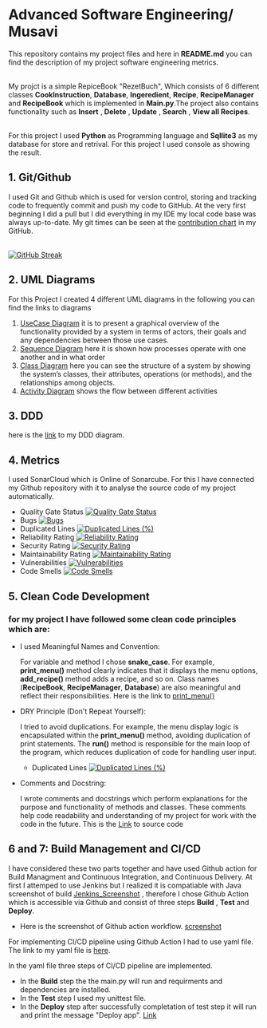 # Advanced Software Engineering/ Musavi
This repository contains my project files and here in **README.md** you can find the description of my project software engineering metrics.<br><br>

My projct is a simple RepiceBook "RezetBuch", Which consists of 6 different classes **CookInstruction**, **Database**, **Ingeredient**, **Recipe**, **RecipeManager** and **RecipeBook** which is implemented in **Main.py**.The project also contains functionality such as **Insert** , **Delete** , **Update** , **Search** , **View all Recipes**.<br><br>


For this project I used **Python** as Programming language and **Sqllite3** as my database for store and retrival. For this project I used console as showing the result.<br>


## 1. Git/Github 
I used Git and Github which is used for version control, storing and tracking code to frequently commit and push my code to GitHub. At the very first beginning I did a pull but I did everything in my IDE my local code base was always up-to-date. My git times can be seen at the [contribution chart](https://github.com/semmusavi?tab=overview&from=2024-03-01&to=2024-03-01) in my GitHub.<br><br>

[![GitHub Streak](https://github-readme-streak-stats.herokuapp.com/?user=semmusavi&theme=cobalt)](https://github.com/semmusavi/st_project)  

## 2. UML Diagrams
For this Project I created 4 different UML diagrams in the following you can find the links to diagrams <br>
  1. [UseCase Diagram](https://github.com/semmusavi/st_project/blob/main/UML/Usecase_Diagram.png) it is to present a graphical overview of the functionality provided by a system in terms of actors, their goals and any dependencies between those use cases.<br>
  2. [Sequence Diagram](https://github.com/semmusavi/st_project/blob/main/UML/Sequence_Diagram.png) here it is shown how processes operate with one another and in what order <br>
  3. [Class Diagram](https://github.com/semmusavi/st_project/blob/main/UML/Class_Diagram.png) here you can see the structure of a system by showing the system’s classes, their attributes, operations (or methods), and the relationships among objects.<br>
  4. [Activity Diagram](https://github.com/semmusavi/st_project/blob/main/UML/Activity_diagram.png) shows the flow between different activities<br>

## 3. DDD 
here is the [link](https://github.com/semmusavi/st_project/blob/main/UML/DDD.png) to my DDD diagram.<br>

## 4. Metrics
I used SonarCloud which is Online of Sonarcube. For this I have connected my Github repository with it to analyse the source code of my project automatically. 
* Quality Gate Status  [![Quality Gate Status](https://sonarcloud.io/api/project_badges/measure?project=semmusavi_st_project&metric=alert_status)](https://sonarcloud.io/summary/new_code?id=semmusavi_st_project)<br>
* Bugs [![Bugs](https://sonarcloud.io/api/project_badges/measure?project=semmusavi_st_project&metric=bugs)](https://sonarcloud.io/summary/new_code?id=semmusavi_st_project)<br>
* Duplicated Lines [![Duplicated Lines (%)](https://sonarcloud.io/api/project_badges/measure?project=semmusavi_st_project&metric=duplicated_lines_density)](https://sonarcloud.io/summary/new_code?id=semmusavi_st_project)<br>
* Reliability Rating [![Reliability Rating](https://sonarcloud.io/api/project_badges/measure?project=semmusavi_st_project&metric=reliability_rating)](https://sonarcloud.io/summary/new_code?id=semmusavi_st_project)<br>
* Security Rating [![Security Rating](https://sonarcloud.io/api/project_badges/measure?project=semmusavi_st_project&metric=security_rating)](https://sonarcloud.io/summary/new_code?id=semmusavi_st_project)<br>
* Maintainability Rating [![Maintainability Rating](https://sonarcloud.io/api/project_badges/measure?project=semmusavi_st_project&metric=sqale_rating)](https://sonarcloud.io/summary/new_code?id=semmusavi_st_project)<br>
* Vulnerabilities [![Vulnerabilities](https://sonarcloud.io/api/project_badges/measure?project=semmusavi_st_project&metric=vulnerabilities)](https://sonarcloud.io/summary/new_code?id=semmusavi_st_project)<br>
* Code Smells [![Code Smells](https://sonarcloud.io/api/project_badges/measure?project=semmusavi_st_project&metric=code_smells)](https://sonarcloud.io/summary/new_code?id=semmusavi_st_project)<br>

## 5. Clean Code Development

### for my project I have followed some clean code principles which are:

* I used Meaningful Names and Convention:
  
  For variable and method I chose **snake_case**. For example, **print_menu()** method clearly indicates that it displays the menu options, **add_recipe()**    method adds a recipe, and so on.
  Class names (**RecipeBook**, **RecipeManager**, **Database**) are also meaningful and reflect their responsibilities. Here is the link to [print_menu()](https://github.com/semmusavi/st_project/blob/95d258075b90e35871d0dc9a3dfd98fcd32d3037/main.py#L11)
  
* DRY Principle (Don't Repeat Yourself):
  
  I tried to avoid duplications.  For example, the menu display logic is encapsulated within the **print_menu()** method, avoiding duplication of print 
  statements. The **run()** method is responsible for the main loop of the program, which reduces duplication of code for handling user input.

  * Duplicated Lines [![Duplicated Lines (%)](https://sonarcloud.io/api/project_badges/measure?project=semmusavi_st_project&metric=duplicated_lines_density)](https://sonarcloud.io/summary/new_code?id=semmusavi_st_project)<br>

* Comments and Docstring:

  I wrote comments and docstrings which perform  explanations for the purpose and functionality of methods and classes. These comments help code readability   and understanding of my project for work with the code in the future. This is the [Link](https://github.com/semmusavi/st_project/blob/95d258075b90e35871d0dc9a3dfd98fcd32d3037/main.py#L7) to source code

## 6 and 7:  Build Management and CI/CD
I have considered these two parts together and have used Github action for Build Managment and Continuous Integration, and Continuous Delivery. At first I attemped to use Jenkins but I realized it is compatiable with Java screenshot of build [Jenkins_Screenshot](https://github.com/semmusavi/st_project/blob/main/jenkins_maven_build.png) , therefore I chose Github Action which is accessible via Github and consist of three steps **Build** , **Test** and **Deploy**.

* Here is the screenshot of Github action workflow. [screenshot](https://github.com/semmusavi/st_project/blob/main/Github_Action_workflow.png)

For implementing CI/CD pipeline using Github Action I had to use yaml file. The link to my yaml file is [here](https://github.com/semmusavi/st_project/blob/main/.github/workflows/python-app.yml). 

In the yaml file three steps of CI/CD pipeline are implemented. 
* In the **Build** step the the main.py will run and requirments and dependencies are installed.
* In the **Test** step I used my unittest file.
* In the **Deploy** step after successfully completation of test step it will run and print the message "Deploy app". [Link](https://github.com/semmusavi/st_project/blob/main/Deploy_Step.png)  



